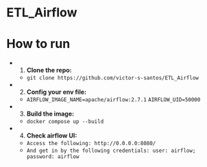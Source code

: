 # ETL_Airflow

# How to run
 * 1. __Clone the repo:__
    - `git clone https://github.com/victor-s-santos/ETL_Airflow`

 * 2. __Config your env file:__
    - `AIRFLOW_IMAGE_NAME=apache/airflow:2.7.1`
      `AIRFLOW_UID=50000`

 * 3. __Build the image:__
    - `docker compose up --build`
 
 * 4. __Check airflow UI:__
    - `Access the following: http://0.0.0.0:8080/`
    - `And get in by the following credentials: user: airflow; password: airflow`